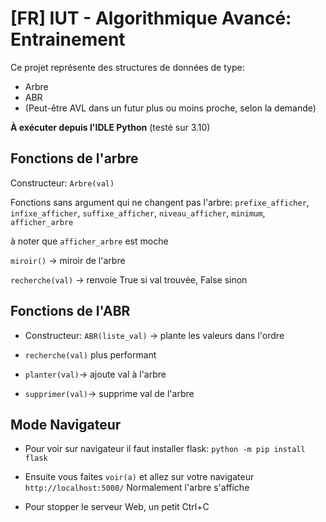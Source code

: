 # [FR] IUT - Algorithmique Avancé: Entrainement
Ce projet représente des structures de données de type:
* Arbre
* ABR
* (Peut-être AVL dans un futur plus ou moins proche, selon la demande)

**À exécuter depuis l'IDLE Python** (testé sur 3.10)

## Fonctions de l'arbre

Constructeur: `Arbre(val)`

Fonctions sans argument qui ne changent pas l'arbre: `prefixe_afficher`, `infixe_afficher`, `suffixe_afficher`, `niveau_afficher`, `minimum`, `afficher_arbre`

à noter que `afficher_arbre` est moche

`miroir()` → miroir de l'arbre

`recherche(val)` → renvoie True si val trouvée, False sinon

## Fonctions de l'ABR

* Constructeur: `ABR(liste_val)` → plante les valeurs dans l'ordre

* `recherche(val)` plus performant

* `planter(val)`→ ajoute val à l'arbre

* `supprimer(val)`→ supprime val de l'arbre

## Mode Navigateur

* Pour voir sur navigateur il faut installer flask: `python -m pip install flask` 

* Ensuite vous faites `voir(a)` et allez sur votre navigateur `http://localhost:5000/`
Normalement l'arbre s'affiche

* Pour stopper le serveur Web, un petit Ctrl+C
